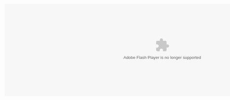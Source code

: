 <embed wmode="opaque" bgcolor="#000000" allowfullscreen="true" width="1024" height="300" flashvars="height=200&amp;width=400&amp;file=http%3A%2F%2Fvid122.photobucket.com%2Falbums%2Fo250%2FSIRSCUBA%2FCat%2FBABY-KITTEN.flv" base="https://www-sites-opensocial.googleusercontent.com/gadgets/proxy/refresh=3600&amp;container=enterprise&amp;rewriteMime=application%2Fx-shockwave-flash&amp;gadget=http%3A%2F%2Fgrinsted.googlepages.com%2Fflashgadget.xml/http://www.foddy.net/" id="swfContainer0" type="application/x-shockwave-flash" src="https://www-sites-opensocial.googleusercontent.com/gadgets/proxy/refresh=3600&amp;container=enterprise&amp;rewriteMime=application%2Fx-shockwave-flash&amp;gadget=http%3A%2F%2Fgrinsted.googlepages.com%2Fflashgadget.xml/http://www.foddy.net/PoleRiders.swf">
